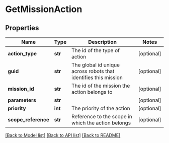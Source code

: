 # GetMissionAction

## Properties
Name | Type | Description | Notes
------------ | ------------- | ------------- | -------------
**action_type** | **str** | The id of the type of action | [optional] 
**guid** | **str** | The global id unique across robots that identifies this mission | [optional] 
**mission_id** | **str** | The id of the mission the action belongs to | [optional] 
**parameters** | **str** |  | [optional] 
**priority** | **int** | The priority of the action | [optional] 
**scope_reference** | **str** | Reference to the scope in which the action belongs | [optional] 

[[Back to Model list]](../README.md#documentation-for-models) [[Back to API list]](../README.md#documentation-for-api-endpoints) [[Back to README]](../README.md)

